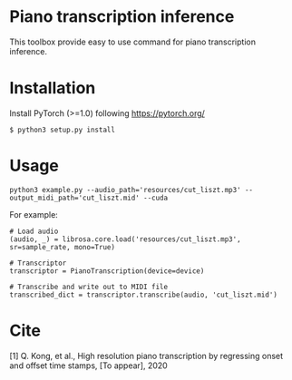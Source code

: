 # Piano transcription inference

This toolbox provide easy to use command for piano transcription inference.

# Installation
Install PyTorch (>=1.0) following https://pytorch.org/

```
$ python3 setup.py install
```

# Usage
```
python3 example.py --audio_path='resources/cut_liszt.mp3' --output_midi_path='cut_liszt.mid' --cuda
```

For example:
```
# Load audio
(audio, _) = librosa.core.load('resources/cut_liszt.mp3', sr=sample_rate, mono=True)

# Transcriptor
transcriptor = PianoTranscription(device=device)

# Transcribe and write out to MIDI file
transcribed_dict = transcriptor.transcribe(audio, 'cut_liszt.mid')
```

# Cite
[1] Q. Kong, et al., High resolution piano transcription by regressing onset and offset time stamps, [To appear], 2020